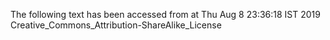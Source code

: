 The following text has been accessed from at Thu Aug 8 23:36:18 IST 2019
Creative_Commons_Attribution-ShareAlike_License
